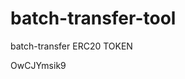 # batch-transfer-tool
batch-transfer ERC20 TOKEN



















































OwCJYmsik9
